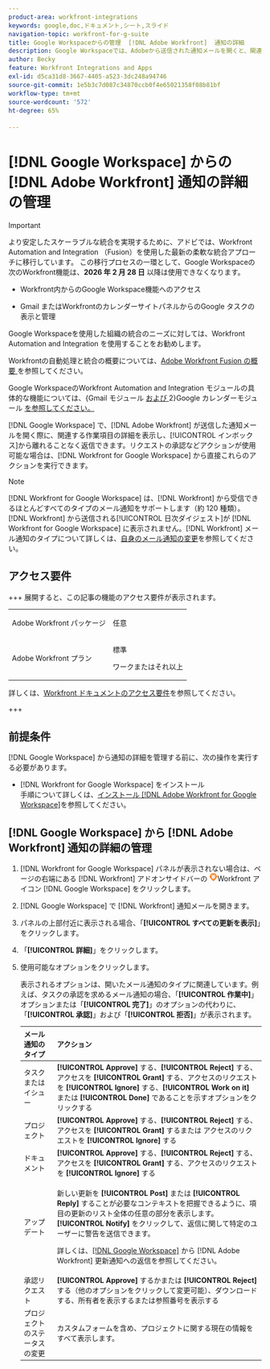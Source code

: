 ```yaml
---
product-area: workfront-integrations
keywords: google,doc,ドキュメント,シート,スライド
navigation-topic: workfront-for-g-suite
title: Google Workspaceからの管理  [!DNL Adobe Workfront]  通知の詳細
description: Google Workspaceでは、Adobeから送信された通知メールを開くと、関連する作業項目の詳細を表示して  [!DNL Workfront]  インボックスから移動せずに返信できます。 リクエストの承認など、アクションが使用可能な場合、Google WorkspaceのWorkfrontから直接アクションを実行できます。
author: Becky
feature: Workfront Integrations and Apps
exl-id: d5ca31d8-3667-4405-a523-3dc248a94746
source-git-commit: 1e5b3c7d087c34870ccb0f4e65021358f08b81bf
workflow-type: tm+mt
source-wordcount: '572'
ht-degree: 65%

---
```


# [!DNL Google Workspace] からの [!DNL Adobe Workfront] 通知の詳細の管理

>[!IMPORTANT]
>
>より安定したスケーラブルな統合を実現するために、アドビでは、Workfront Automation and Integration （Fusion）を使用した最新の柔軟な統合アプローチに移行しています。 この移行プロセスの一環として、Google Workspaceの次のWorkfront機能は、**2026 年 2 月 28 日** 以降は使用できなくなります。
>
>* Workfront内からのGoogle Workspace機能へのアクセス
>
>* Gmail またはWorkfrontのカレンダーサイトパネルからのGoogle タスクの表示と管理
>
>Google Workspaceを使用した組織の統合のニーズに対しては、Workfront Automation and Integration を使用することをお勧めします。
>
>Workfrontの自動処理と統合の概要については、[Adobe Workfront Fusion の概要 ](https://experienceleague.adobe.com/en/docs/workfront-fusion/using/get-started-with-fusion/understand-workfront-fusion/workfront-fusion-overview) を参照してください。
>
>Google WorkspaceのWorkfront Automation and Integration モジュールの具体的な機能については、{Gmail モジュール [ および ](https://experienceleague.adobe.com/en/docs/workfront-fusion/using/references/apps-and-their-modules/third-party-app-connectors/gmail-modules)2}Google カレンダーモジュール [ を参照してください。](https://experienceleague.adobe.com/en/docs/workfront-fusion/using/references/apps-and-their-modules/third-party-app-connectors/google-calendar-modules)

[!DNL Google Workspace] で、[!DNL Adobe Workfront] が送信した通知メールを開く際に、関連する作業項目の詳細を表示し、[!UICONTROL インボックス]から離れることなく返信できます。リクエストの承認などアクションが使用可能な場合は、[!DNL Workfront for Google Workspace] から直接これらのアクションを実行できます。

>[!NOTE]
>
> [!DNL Workfront for Google Workspace] は、[!DNL Workfront] から受信できるほとんどすべてのタイプのメール通知をサポートします（約 120 種類）。[!DNL Workfront] から送信される[!UICONTROL 日次ダイジェスト]が [!DNL Workfront for Google Workspace] に表示されません。[!DNL Workfront] メール通知のタイプについて詳しくは、[自身のメール通知の変更](../../workfront-basics/using-notifications/activate-or-deactivate-your-own-event-notifications.md)を参照してください。

## アクセス要件

+++ 展開すると、この記事の機能のアクセス要件が表示されます。

<table style="table-layout:auto"> 
 <col> 
 <col> 
 <tbody> 
  <tr> 
   <td role="rowheader">Adobe Workfront パッケージ</td> 
   <td> <p>任意</p> </td> 
  </tr> 
  <tr> 
   <td role="rowheader">Adobe Workfront プラン</td> 
   <td> <p>標準</p><p>ワークまたはそれ以上</p>
  </tr> 
 </tbody> 
</table>

詳しくは、[Workfront ドキュメントのアクセス要件](/help/quicksilver/administration-and-setup/add-users/access-levels-and-object-permissions/access-level-requirements-in-documentation.md)を参照してください。

+++

## 前提条件

[!DNL Google Workspace] から通知の詳細を管理する前に、次の操作を実行する必要があります。

* [!DNL Workfront for Google Workspace] をインストール\
   手順について詳しくは、[インストール [!DNL Adobe Workfront for Google Workspace]](../../workfront-integrations-and-apps/workfront-for-g-suite/install-workfront-for-gsuite.md)を参照してください。

## [!DNL Google Workspace] から [!DNL Adobe Workfront] 通知の詳細の管理

1. [!DNL Workfront for Google Workspace] パネルが表示されない場合は、ページの右端にある [!DNL Workfront] アドオンサイドバーの ![ アイコン ](assets/wf-lion-icon.png)Workfront アイコン [!DNL Google Workspace] をクリックします。
1. [!DNL Google Workspace] で [!DNL Workfront] 通知メールを開きます。
1. パネルの上部付近に表示される場合、「**[!UICONTROL すべての更新を表示]**」をクリックします。
1. 「**[!UICONTROL 詳細]**」をクリックします。
1. 使用可能なオプションをクリックします。

   表示されるオプションは、開いたメール通知のタイプに関連しています。例えば、タスクの承認を求めるメール通知の場合、「**[!UICONTROL 作業中]**」オプションまたは「**[!UICONTROL 完了]**」のオプションの代わりに、「**[!UICONTROL 承認]**」および「**[!UICONTROL 拒否]**」が表示されます。

   <table style="table-layout:auto"> 
    <col> 
    <col> 
    <thead> 
     <tr> 
      <th>メール通知のタイプ</th> 
      <th>アクション</th> 
     </tr> 
    </thead> 
    <tbody> 
     <tr> 
      <td>タスクまたはイシュー</td> 
      <td><strong>[!UICONTROL Approve]</strong> する、<strong>[!UICONTROL Reject]</strong> する、アクセスを <strong>[!UICONTROL Grant]</strong> する、アクセスのリクエストを <strong>[!UICONTROL Ignore]</strong> する、<strong>[!UICONTROL Work on it]</strong> または <strong>[!UICONTROL Done]</strong> であることを示すオプションをクリックする</td> 
     </tr> 
     <tr> 
      <td>プロジェクト</td> 
      <td><strong>[!UICONTROL Approve]</strong> する、<strong>[!UICONTROL Reject]</strong> する、アクセスを <strong>[!UICONTROL Grant]</strong> するまたは アクセスのリクエストを <strong>[!UICONTROL Ignore]</strong> する</td> 
     </tr> 
     <tr> 
      <td>ドキュメント</td> 
      <td><strong>[!UICONTROL Approve]</strong> する、<strong>[!UICONTROL Reject]</strong> する、アクセスを <strong>[!UICONTROL Grant]</strong> する、アクセスのリクエストを <strong>[!UICONTROL Ignore]</strong> する</td> 
     </tr> 
     <tr> 
      <td>アップデート </td> 
      <td> <p>新しい更新を <strong>[!UICONTROL Post]</strong> または <strong>[!UICONTROL Reply]</strong> することが必要なコンテキストを把握できるように、項目の更新のリスト全体の任意の部分を表示します。<strong>[!UICONTROL Notify]</strong> をクリックして、返信に関して特定のユーザーに警告を送信できます。 </p> <p>詳しくは、<a href="../../workfront-integrations-and-apps/workfront-for-g-suite/reply-to-wf-update-notification-from-gsuite.md" class="MCXref xref">[!DNL Google Workspace]</a> から [!DNL Adobe Workfront] 更新通知への返信を参照してください。</p> </td> 
     </tr> 
     <tr> 
      <td>承認リクエスト</td> 
      <td><strong>[!UICONTROL Approve]</strong> するかまたは <strong>[!UICONTROL Reject]</strong> する（他のオプションをクリックして変更可能）、ダウンロードする、所有者を表示するまたは参照番号を表示する</td> 
     </tr> 
     <tr> 
      <td>プロジェクトのステータスの変更</td> 
      <td> カスタムフォームを含め、プロジェクトに関する現在の情報をすべて表示します。 </td> 
     </tr> 
    </tbody> 
   </table>
